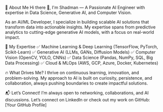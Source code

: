 🚀 About Me
Hi there 👋, I'm Shadman — A Passionate AI Engineer with expertise in Data Science, Generative AI, and Computer Vision.

As an AI/ML Developer, I specialize in building scalable AI solutions that transform data into actionable insights. My expertise spans from predictive analytics to cutting-edge generative AI models, with a focus on real-world impact.

🌟 My Expertise
✅ Machine Learning & Deep Learning (TensorFlow, PyTorch, Scikit-Learn)
✅ Generative AI (LLMs, GANs, Diffusion Models)
✅ Computer Vision (OpenCV, YOLO, CNNs)
✅ Data Science (Pandas, NumPy, SQL, Big Data Processing)
✅ Cloud & MLOps (AWS, GCP, Azure, Docker, Kubernetes)

🔥 What Drives Me?
I thrive on continuous learning, innovation, and problem-solving. My approach to AI is built on curiosity, persistence, and collaboration, always pushing boundaries to create impactful solutions.

📬 Let’s Connect!
I’m always open to networking, collaborations, and AI discussions. Let’s connect on LinkedIn or check out my work on GitHub: [Your GitHub Profile]
